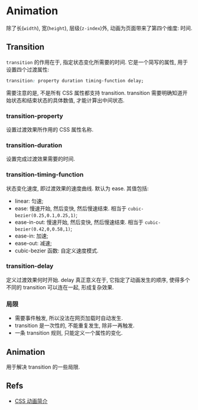 # Animation
除了长(`width`), 宽(`height`), 层级(`z-index`)外, 动画为页面带来了第四个维度: 时间.

## Transition
`transition` 的作用在于, 指定状态变化所需要的时间.
它是一个简写的属性, 用于设置四个过渡属性:

```css
transition: property duration timing-function delay;
```

需要注意的是, 不是所有 CSS 属性都支持 transition. transition 需要明确知道开始状态和结束状态的具体数值, 才能计算出中间状态.

### transition-property
设置过渡效果所作用的 CSS 属性名称.

### transition-duration
设置完成过渡效果需要的时间.

### transition-timing-function
状态变化速度, 即过渡效果的速度曲线. 默认为 ease. 其值包括:
* linear: 匀速;
* ease: 慢速开始, 然后变快, 然后慢速结束. 相当于 `cubic-bezier(0.25,0.1,0.25,1)`;
* ease-in-out: 慢速开始, 然后变快, 然后慢速结束. 相当于 `cubic-bezier(0.42,0,0.58,1)`;
* ease-in: 加速;
* ease-out: 减速;
* cubic-bezier 函数: 自定义速度模式.

### transition-delay
定义过渡效果何时开始.
delay 真正意义在于, 它指定了动画发生的顺序, 使得多个不同的 transition 可以连在一起, 形成复杂效果.

### 局限
* 需要事件触发, 所以没法在网页加载时自动发生.
* transition 是一次性的, 不能重复发生, 除非一再触发.
* 一条 transition 规则, 只能定义一个属性的变化.

## Animation
用于解决 transition 的一些局限.

## Refs
* [CSS 动画简介](http://www.ruanyifeng.com/blog/2014/02/css_transition_and_animation.html)